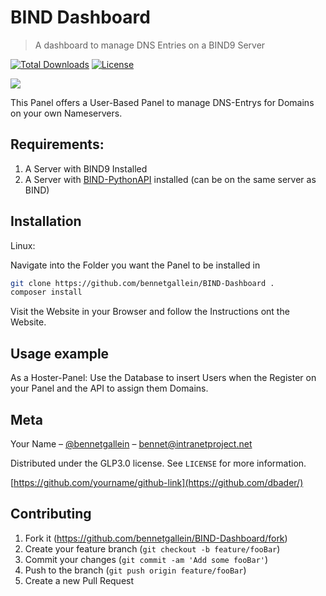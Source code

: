 # BIND Dashboard
> A dashboard to manage DNS Entries on a BIND9 Server

[![Total Downloads](https://poser.pugx.org/bennetgallein/bind-dashboard/downloads?format=flat)](https://packagist.org/packages/bennetgallein/bind-dashboard)
[![License](https://poser.pugx.org/bennetgallein/bind-dashboard/license)](https://packagist.org/packages/bennetgallein/bind-dashboard)

![](header.png)

This Panel offers a User-Based Panel to manage DNS-Entrys for Domains on your own Nameservers.

## Requirements:
1. A Server with BIND9 Installed
2. A Server with [BIND-PythonAPI](https://github.com/bennetgallein/BIND-PythonAPI) installed (can be on the same server as BIND)


## Installation

Linux:

Navigate into the Folder you want the Panel to be installed in

```sh
git clone https://github.com/bennetgallein/BIND-Dashboard .
composer install
```
Visit the Website in your Browser and follow the Instructions ont the Website.

## Usage example

As a Hoster-Panel: Use the Database to insert Users when the Register on your Panel and the API to assign them Domains.

## Meta

Your Name – [@bennetgallein](https://twitter.com/bennetgallein) – bennet@intranetproject.net

Distributed under the GLP3.0 license. See ``LICENSE`` for more information.

[https://github.com/yourname/github-link](https://github.com/dbader/)

## Contributing

1. Fork it (<https://github.com/bennetgallein/BIND-Dashboard/fork>)
2. Create your feature branch (`git checkout -b feature/fooBar`)
3. Commit your changes (`git commit -am 'Add some fooBar'`)
4. Push to the branch (`git push origin feature/fooBar`)
5. Create a new Pull Request
